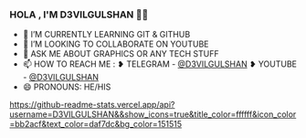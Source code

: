 ### HOLA , I'M D3VILGULSHAN 👋👋


- 🌱 I’M CURRENTLY LEARNING GIT & GITHUB
- 👯 I’M LOOKING TO COLLABORATE ON YOUTUBE
- 💬 ASK ME ABOUT GRAPHICS OR ANY TECH STUFF
- 📫 HOW TO REACH ME  : 
       ❥︎ TELEGRAM  - [@D3VILGULSHAN](https://t.me/d3vilgulshan)   ❥︎ YOUTUBE  - [@D3VILGULSHAN](https://YouTube.com/d3vilgulshan) 
- 😄 PRONOUNS: HE/HIS

https://github-readme-stats.vercel.app/api?username=D3VILGULSHAN&&show_icons=true&title_color=ffffff&icon_color=bb2acf&text_color=daf7dc&bg_color=151515
